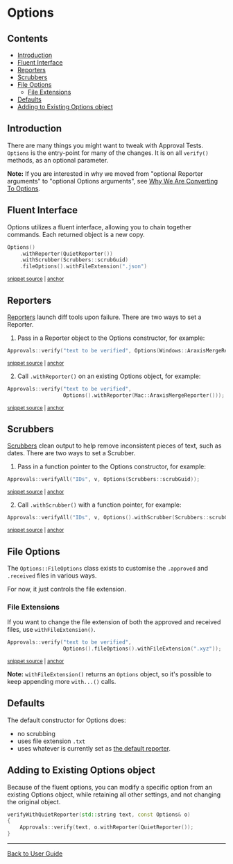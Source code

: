 <a id="top"></a>

<!-- Type: How to customise with options -->

# Options

<!-- toc -->
## Contents

  * [Introduction](#introduction)
  * [Fluent Interface](#fluent-interface)
  * [Reporters](#reporters)
  * [Scrubbers](#scrubbers)
  * [File Options](#file-options)
    * [File Extensions](#file-extensions)
  * [Defaults](#defaults)
  * [Adding to Existing Options object](#adding-to-existing-options-object)<!-- endToc -->

## Introduction

There are many things you might want to tweak with Approval Tests. `Options` is the entry-point for many of the changes.
It is on all `verify()` methods, as an optional parameter.

**Note:** If you are interested in why we moved from "optional Reporter arguments" to "optional Options arguments", see [Why We Are Converting To Options](/doc/explanations/WhyWeAreConvertingToOptions.md#top).

## Fluent Interface

Options utilizes a fluent interface, allowing you to chain together commands. Each returned object is a new copy.

<!-- snippet: specify_all_the_options -->
<a id='snippet-specify_all_the_options'></a>
```cpp
Options()
    .withReporter(QuietReporter())
    .withScrubber(Scrubbers::scrubGuid)
    .fileOptions().withFileExtension(".json")
```
<sup><a href='/tests/DocTest_Tests/DocTestApprovalTestTests.cpp#L47-L52' title='Snippet source file'>snippet source</a> | <a href='#snippet-specify_all_the_options' title='Start of snippet'>anchor</a></sup>
<!-- endSnippet -->

## Reporters

[Reporters](/doc/Reporters.md#top) launch diff tools upon failure. There are two ways to set a Reporter.

1. Pass in a Reporter object to the Options constructor, for example:

<!-- snippet: basic_approval_with_reporter -->
<a id='snippet-basic_approval_with_reporter'></a>
```cpp
Approvals::verify("text to be verified", Options(Windows::AraxisMergeReporter()));
```
<sup><a href='/examples/googletest_existing_main/GoogleTestApprovalsTests.cpp#L15-L17' title='Snippet source file'>snippet source</a> | <a href='#snippet-basic_approval_with_reporter' title='Start of snippet'>anchor</a></sup>
<!-- endSnippet -->

2. Call `.withReporter()` on an existing Options object, for example:

<!-- snippet: basic_approval_with_reporter_2 -->
<a id='snippet-basic_approval_with_reporter_2'></a>
```cpp
Approvals::verify("text to be verified",
                  Options().withReporter(Mac::AraxisMergeReporter()));
```
<sup><a href='/examples/googletest_existing_main/GoogleTestApprovalsTests.cpp#L22-L25' title='Snippet source file'>snippet source</a> | <a href='#snippet-basic_approval_with_reporter_2' title='Start of snippet'>anchor</a></sup>
<!-- endSnippet -->

## Scrubbers

[Scrubbers](/doc/explanations/Scrubbers.md#top) clean output to help remove inconsistent pieces of text, such as dates.
There are two ways to set a Scrubber.

1. Pass in a function pointer to the Options constructor, for example:

<!-- snippet: basic_approval_with_scrubber -->
<a id='snippet-basic_approval_with_scrubber'></a>
```cpp
Approvals::verifyAll("IDs", v, Options(Scrubbers::scrubGuid));
```
<sup><a href='/tests/DocTest_Tests/scrubbers/GuidScrubberTests.cpp#L60-L62' title='Snippet source file'>snippet source</a> | <a href='#snippet-basic_approval_with_scrubber' title='Start of snippet'>anchor</a></sup>
<!-- endSnippet -->

2. Call `.withScrubber()` with a function pointer, for example:

<!-- snippet: basic_approval_with_scrubber_2 -->
<a id='snippet-basic_approval_with_scrubber_2'></a>
```cpp
Approvals::verifyAll("IDs", v, Options().withScrubber(Scrubbers::scrubGuid));
```
<sup><a href='/tests/DocTest_Tests/scrubbers/GuidScrubberTests.cpp#L70-L72' title='Snippet source file'>snippet source</a> | <a href='#snippet-basic_approval_with_scrubber_2' title='Start of snippet'>anchor</a></sup>
<!-- endSnippet -->

## File Options

The `Options::FileOptions` class exists to customise the `.approved` and `.received` files in various ways.

For now, it just controls the file extension. 

### File Extensions

If you want to change the file extension of both the approved and received files, use `withFileExtension()`.

<!-- snippet: basic_approval_with_file_extension -->
<a id='snippet-basic_approval_with_file_extension'></a>
```cpp
Approvals::verify("text to be verified",
                  Options().fileOptions().withFileExtension(".xyz"));
```
<sup><a href='/tests/DocTest_Tests/core/OptionsTests.cpp#L73-L76' title='Snippet source file'>snippet source</a> | <a href='#snippet-basic_approval_with_file_extension' title='Start of snippet'>anchor</a></sup>
<!-- endSnippet -->

**Note:** `withFileExtension()` returns an `Options` object, so it's possible to keep appending more `with...()` calls.  

## Defaults

The default constructor for Options does:

* no scrubbing
* uses file extension `.txt`
* uses whatever is currently set as [the default reporter](#registering-a-default-reporter).

## Adding to Existing Options object

Because of the fluent options, you can modify a specific option from an existing Options object,
while retaining all other settings, and not changing the original object.

```cpp
verifyWithQuietReporter(std::string text, const Options& o)
{
    Approvals::verify(text, o.withReporter(QuietReporter());
}
```


---

[Back to User Guide](/doc/README.md#top)
